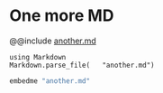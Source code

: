 # One more MD

@@include [another.md](another.md)

```@eval
using Markdown
Markdown.parse_file(   "another.md")
```
```ts
embedme "another.md"
```
